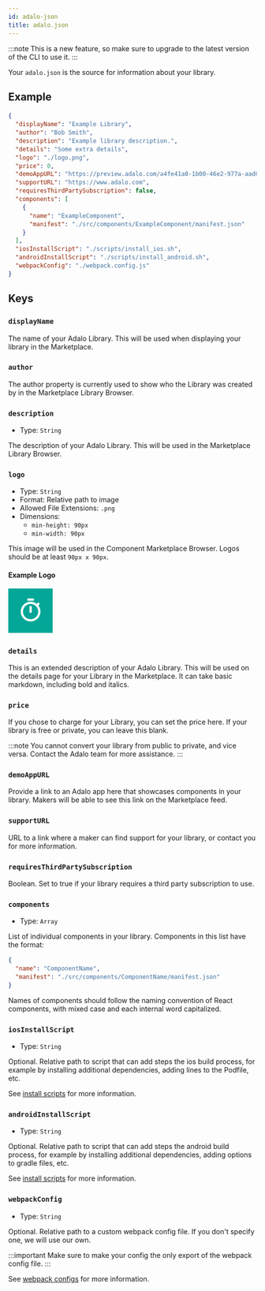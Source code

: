 ```yaml
---
id: adalo-json
title: adalo.json
---
```


:::note
This is a new feature, so make sure to upgrade to the latest version of the CLI to use it.
:::

Your `adalo.json` is the source for information about your library.

## Example

```json
{
  "displayName": "Example Library",
  "author": "Bob Smith",
  "description": "Example library description.",
  "details": "Some extra details",
  "logo": "./logo.png",
  "price": 0,
  "demoAppURL": "https://preview.adalo.com/a4fe41a0-1b00-46e2-977a-aad0439e4bac/screens",
  "supportURL": "https://www.adalo.com",
  "requiresThirdPartySubscription": false,
  "components": [
    {
      "name": "ExampleComponent",
      "manifest": "./src/components/ExampleComponent/manifest.json"
    }
  ],
  "iosInstallScript": "./scripts/install_ios.sh",
  "androidInstallScript": "./scripts/install_android.sh",
  "webpackConfig": "./webpack.config.js"
}
```

## Keys

### `displayName`

The name of your Adalo Library. This will be used when displaying your library in the Marketplace.

### `author`

The author property is currently used to show who the Library was created by in the Marketplace Library Browser.

### `description`

- Type: `String`

The description of your Adalo Library. This will be used in the Marketplace Library Browser.

### `logo`

- Type: `String`
- Format: Relative path to image
- Allowed File Extensions: `.png`
- Dimensions:
  - `min-height: 90px`
  - `min-width: 90px`

This image will be used in the Component Marketplace Browser. Logos should be at least `90px x 90px`.

#### Example Logo

![Example logo for Libraries](/img/example-logo.png)

### `details`

This is an extended description of your Adalo Library. This will be used on the details page for your Library in the Marketplace. It can take basic markdown, including bold and italics.

### `price`

If you chose to charge for your Library, you can set the price here. If your library is free or private, you can leave this blank.

:::note
You cannot convert your library from public to private, and vice versa. Contact the Adalo team for more assistance.
:::

### `demoAppURL`

Provide a link to an Adalo app here that showcases components in your library. Makers will be able to see this link on the Marketplace feed.

### `supportURL`

URL to a link where a maker can find support for your library, or contact you for more information.

### `requiresThirdPartySubscription`

Boolean. Set to true if your library requires a third party subscription to use.

### `components`

- Type: `Array`

List of individual components in your library. Components in this list have the format:

```json
{
  "name": "ComponentName",
  "manifest": "./src/components/ComponentName/manifest.json"
}
```

Names of components should follow the naming convention of React components, with
mixed case and each internal word capitalized.

### `iosInstallScript`

- Type: `String`

Optional. Relative path to script that can add steps the ios build process,
for example by installing additional dependencies, adding lines to the Podfile, etc.

See [install scripts](/docs/workflow/install-scripts) for more information.

### `androidInstallScript`

- Type: `String`

Optional. Relative path to script that can add steps the android build process,
for example by installing additional dependencies, adding options to gradle files, etc.

See [install scripts](/docs/workflow/install-scripts) for more information.

### `webpackConfig`

- Type: `String`

Optional. Relative path to a custom webpack config file. If you don't specify one,
we will use our own.

:::important
Make sure to make your config the only export of the webpack config file.
:::

See [webpack configs](/docs/workflow/webpack) for more information.
